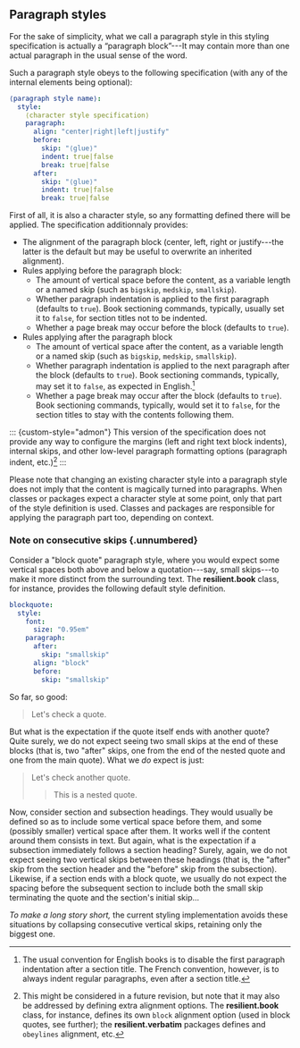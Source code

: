## Paragraph styles

For the sake of simplicity, what we call a paragraph style in this styling
specification is actually a “paragraph block”---It may contain
more than one actual paragraph in the usual sense of the word.

Such a paragraph style obeys to the following specification
(with any of the internal elements being optional):

```yaml
⟨paragraph style name⟩:
  style:
    ⟨character style specification⟩
    paragraph:
      align: "center|right|left|justify"
      before:
        skip: "⟨glue⟩"
        indent: true|false
        break: true|false
      after:
        skip: "⟨glue⟩"
        indent: true|false
        break: true|false
```

First of all, it is also a character style, so any formatting defined
there will be applied. The specification additionnaly provides:

 - The alignment of the paragraph block (center, left, right or justify---the
   latter is the default but may be useful to overwrite an inherited alignment).
 - Rules applying before the paragraph block:
    - The amount of vertical space before the content, as a variable length or a
      named skip (such as `bigskip`, `medskip`, `smallskip`).
    - Whether paragraph indentation is applied to the first paragraph (defaults
      to `true`). Book sectioning commands, typically, usually set it to `false`,
      for section titles not to be indented.
    - Whether a page break may occur before the block (defaults to
      `true`).
  - Rules applying after the paragraph block
    - The amount of vertical space after the content, as a variable length or a
      named skip (such as `bigskip`, `medskip`, `smallskip`).
    - Whether paragraph indentation is applied to the next paragraph after the
      block (defaults to `true`). Book sectioning commands, typically, may set
      it to `false`, as expected in English.[^styles-par-idents]
    - Whether a page break may occur after the block (defaults to `true`).
      Book sectioning commands, typically, would set it to `false`, for the
      section titles to stay with the contents following them.


[^styles-par-idents]: The usual convention for English books is to disable
the first paragraph indentation after a section title. The French convention,
however, is to always indent regular paragraphs, even after a section title.

::: {custom-style="admon"}
This version of the specification does not provide any way to configure
the margins (left and right text block indents), internal skips, and other
low-level paragraph formatting options (paragraph indent, etc.)[^styles-par-margins]
:::

[^styles-par-margins]: This might be considered in a future revision, but note
that it may also be addressed by defining extra alignment options.
The **resilient.book** class, for instance, defines its own `block` alignment option
(used in block quotes, see further); the **resilient.verbatim** packages defines and `obeylines` alignment, etc.

Please note that changing an existing character style into a paragraph style
does not imply that the content is magically turned into paragraphs.
When classes or packages expect a character style at some point, only
that part of the style definition is used. Classes and packages are responsible
for applying the paragraph part too, depending on context.

### Note on consecutive skips {.unnumbered}

Consider a "block quote" paragraph style, where you would expect some vertical spaces
both above and below a quotation---say, small skips---to make it more distinct
from the surrounding text.
The **resilient.book** class, for instance, provides the following default
style definition.

```yaml
blockquote:
  style:
    font:
      size: "0.95em"
    paragraph:
      after:
        skip: "smallskip"
      align: "block"
      before:
        skip: "smallskip"
```

So far, so good:

> Let's check a quote.

But what is the expectation if the quote itself ends with another quote?
Quite surely, we do not expect seeing two small skips at the end of these blocks
(that is, two "after" skips, one from the end of the nested quote and one from the main quote).
What we _do_ expect is just:

> Let's check another quote.
>
> > This is a nested quote.

Now, consider section and subsection headings. They would usually be defined
so as to include some vertical space before them, and some (possibly smaller)
vertical space after them.
It works well if the content around them consists in text.
But again, what is the expectation if a subsection immediately follows a section
heading? Surely, again, we do not expect seeing two vertical skips between these
headings (that is, the "after" skip from the section header and the "before" skip
from the subsection).
Likewise, if a section ends with a block quote, we usually do not expect the spacing
before the subsequent section to include both the small skip terminating the
quote and the section's initial skip...

_To make a long story short,_ the current styling implementation avoids these situations
by collapsing consecutive vertical skips, retaining only the biggest one.
